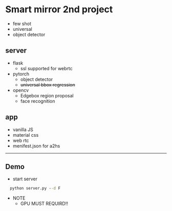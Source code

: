 # Smart mirror 2nd project
 - few shot
 - universal
 - object detector

## server
 - flask
   - ssl supported for webrtc
 - pytorch
   - object detector
   - ~~universal bbox regression~~
 - opencv
   - Edgebox region proposal
   - face recognition

## app
 - vanilla JS
 - material css
 - web rtc
 - menifest.json for a2hs
 ---
## Demo
 - start server
```cmd
  python server.py --d F
```

- NOTE
  - GPU MUST REQUIRD!!

